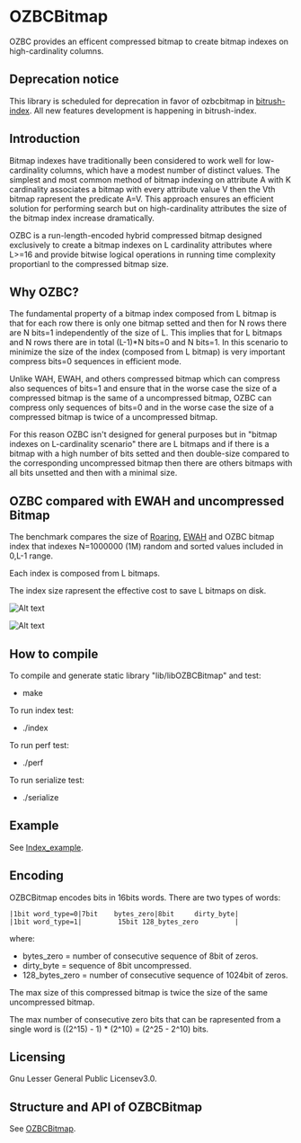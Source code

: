 
# OZBCBitmap
OZBC provides an efficent compressed bitmap 
to create bitmap indexes on high-cardinality columns.

## Deprecation notice
This library is scheduled for deprecation in favor of ozbcbitmap in [bitrush-index].
All new features development is happening in bitrush-index.

[bitrush-index]: https://github.com/uccidibuti/bitrush-index


## Introduction
Bitmap indexes have traditionally been considered
to work well for low-cardinality columns,
which have a modest number of distinct values.
The simplest and most common method of bitmap indexing 
on attribute A with K cardinality associates a bitmap
with every attribute value V then the Vth bitmap rapresent
the predicate A=V. 
This approach ensures an efficient solution for performing
search but on high-cardinality attributes the size of the 
bitmap index increase dramatically.

OZBC is a run-length-encoded hybrid 
compressed bitmap designed exclusively to create
a bitmap indexes on L cardinality attributes where L>=16
and provide bitwise logical operations in running time
complexity proportianl to the compressed bitmap size.

## Why OZBC?
The fundamental property of a bitmap index composed from
L bitmap is that for each row there is only one bitmap 
setted and then for N rows there are N bits=1 independently
of the size of L. This implies that for L bitmaps and N rows
there are in total (L-1)*N bits=0 and N bits=1.
In this scenario to minimize the size of the index (composed
from L bitmap) is very important compress bits=0 sequences in
efficient mode.

Unlike WAH, EWAH, and others compressed bitmap which
can compress also sequences of bits=1 and ensure that in the
worse case the size of a compressed bitmap is the same of
a uncompressed bitmap, OZBC can compress only sequences of 
bits=0 and in the worse case the size of a compressed bitmap
is twice of a uncompressed bitmap.

For this reason OZBC isn't designed for general purposes
but in "bitmap indexes on L-cardinality scenario" there
are L bitmaps and if there is a bitmap with a high number 
of bits setted and then double-size compared to the
corresponding uncompressed bitmap then there are others
bitmaps with all bits unsetted and then with a minimal size.

## OZBC compared with EWAH and uncompressed Bitmap
The benchmark compares the size of [Roaring],
[EWAH] and OZBC bitmap index that indexes
N=1000000 (1M) random and sorted values included in 0,L-1 range. 

Each index is composed from L bitmaps.

The index size rapresent the effective cost to save L bitmaps on disk.

![Alt text](./pictures/size_unsorted.jpg?raw=true "")

![Alt text](./pictures/size_sorted.jpg?raw=true "")


[EWAH]: https://github.com/lemire/EWAHBoolArray
[Roaring]: https://github.com/RoaringBitmap/CRoaring

## How to compile
To compile and generate static library "lib/libOZBCBitmap" and test:
- make

To run index test:
- ./index

To run perf test:
- ./perf

To run serialize test:
- ./serialize


## Example
See [Index_example].

[Index_example]: ./test/index.cpp

## Encoding
OZBCBitmap encodes bits in 16bits words.
There are two types of words:

    |1bit word_type=0|7bit    bytes_zero|8bit     dirty_byte|
    |1bit word_type=1|         15bit 128_bytes_zero         |

where:
- bytes_zero = number of consecutive sequence of 8bit of zeros.
- dirty_byte = sequence of 8bit uncompressed.
- 128_bytes_zero = number of consecutive sequence of 1024bit of zeros.

The max size of this compressed bitmap is twice the size of the same
uncompressed bitmap.

The max number of consecutive zero bits that can be rapresented
from a single word is ((2^15) - 1) * (2^10) = (2^25 - 2^10) bits.

## Licensing
Gnu Lesser General Public Licensev3.0.

## Structure and API of OZBCBitmap
See [OZBCBitmap].

[OZBCBitmap]: /include/ozbcbitmap.h

